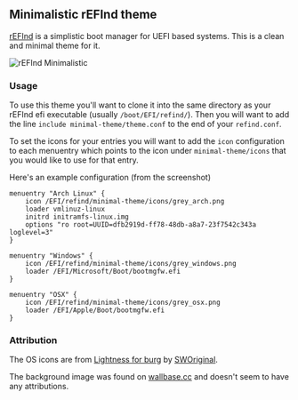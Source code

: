 ## Minimalistic rEFInd theme

[rEFInd](http://www.rodsbooks.com/refind/) is a simplistic boot manager for UEFI
based systems. This is a clean and minimal theme for it.

![rEFInd Minimalistic](http://i.imgur.com/Q26vQJx.jpg)

### Usage

To use this theme you'll want to clone it into the same directory as your rEFInd
efi executable (usually `/boot/EFI/refind/`). Then you will want to add the line
`include minimal-theme/theme.conf` to the end of your `refind.conf`.

To set the icons for your entries you will want to add the `icon` configuration
to each menuentry which points to the icon under `minimal-theme/icons` that you
would like to use for that entry.

Here's an example configuration (from the screenshot)

````
menuentry "Arch Linux" {
	icon /EFI/refind/minimal-theme/icons/grey_arch.png
	loader vmlinuz-linux
	initrd initramfs-linux.img
	options "ro root=UUID=dfb2919d-ff78-48db-a8a7-23f7542c343a loglevel=3"
}

menuentry "Windows" {
	icon /EFI/refind/minimal-theme/icons/grey_windows.png
	loader /EFI/Microsoft/Boot/bootmgfw.efi
}

menuentry "OSX" {
	icon /EFI/refind/minimal-theme/icons/grey_osx.png
	loader /EFI/Apple/Boot/bootmgfw.efi
}
````

### Attribution

The OS icons are from [Lightness for burg](http://sworiginal.deviantart.com/art/Lightness-for-burg-181461810)
by [SWOriginal](http://sworiginal.deviantart.com/).

The background image was found on [wallbase.cc](http://wallbase.cc) and doesn't seem to have any attributions.
